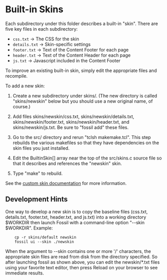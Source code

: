 Built-in Skins
==============

Each subdirectory under this folder describes a built-in "skin".
There are five key files in each subdirectory:

  * `css.txt`	&rarr; The CSS for the skin
  * `details.txt` &rarr; Skin-specific settings
  * `footer.txt` &rarr; Text of the Content Footer for each page
  * `header.txt` &rarr; Text of the Content Header for each page
  * `js.txt` &rarr; Javascript included in the Content Footer

To improve an existing built-in skin, simply edit the appropriate
files and recompile.

To add a new skin:

   1.   Create a new subdirectory under skins/.  (The new directory is
        called "skins/newskin" below but you should use a new original
        name, of course.)

   2.   Add files skins/newskin/css.txt, skins/newskin/details.txt,
        skins/newskin/footer.txt, skins/newskin/header.txt, and
        skins/newskin/js.txt. Be sure to "fossil add" these files.

   3.   Go to the src/ directory and rerun "tclsh makemake.tcl".  This
        step rebuilds the various makefiles so that they have dependencies
        on the skin files you just installed.

   4.   Edit the BuiltinSkin[] array near the top of the src/skins.c source
        file so that it describes and references the "newskin" skin.

   5.   Type "make" to rebuild.

See the [custom skin documentation](../www/customskin.md) for more information.

Development Hints
-----------------

One way to develop a new skin is to copy the baseline files (css.txt,
details.txt, footer.txt, header.txt, and js.txt) into a working 
directory $WORKDIR then launch Fossil with a command-line option 
"--skin $WORKDIR".  Example:

        cp -r skins/default newskin
        fossil ui --skin ./newskin

When the argument to --skin contains one or more '/' characters, the
appropriate skin files are read from disk from the directory specified.
So after launching fossil as shown above, you can edit the newskin/*.txt
files using your favorite text editor, then press Reload on your browser
to see immediate results.
